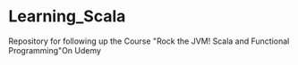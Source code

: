 # Learning_Scala
Repository for following up the Course "Rock the JVM! Scala and Functional Programming"On Udemy

